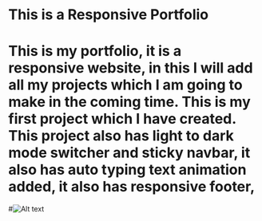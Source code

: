 # This is a Responsive Portfolio
# This is my portfolio, it is a responsive website, in this I will add all my projects which I am going to make in the coming time. This is my first project which I have created. This project also has light to dark mode switcher and sticky navbar, it also has auto typing text animation added, it also has responsive footer,

#![Alt text](<Screenshot 2023-10-18 144725.png>)